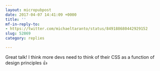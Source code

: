 ```yaml
---
layout: micropubpost
date: 2017-04-07 14:41:09 +0000
title: ''
mf-in-reply-to:
- https://twitter.com/michaeltaranto/status/849188680442929152
slug: 52869
category: replies

---
```

Great talk! I think more devs need to think of their CSS as a function of design principles 👍
